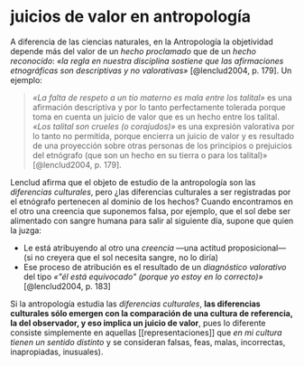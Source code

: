 # juicios de valor en antropología
A diferencia de las ciencias naturales, en la Antropología la objetividad depende más del valor de un *hecho proclamado* que de un *hecho reconocido*: *«la regla en nuestra disciplina sostiene que las afirmaciones etnográficas son descriptivas y no valorativas»* [@lenclud2004, p. 179]. Un ejemplo:

>*«La falta de respeto a un tío materno es mala entre los talital»* es una afirmación descriptiva y por lo tanto perfectamente tolerada porque toma en cuenta un juicio de valor que es un hecho entre los talital. *«Los talital son crueles (o corajudos)»* es una expresión valorativa por lo tanto no permitida, porque encierra un juicio de valor y es resultado de una proyección sobre otras personas de los principios o prejuicios del etnógrafo (que son un hecho en su tierra o para los talital)» [@lenclud2004, p. 179].

Lenclud afirma que el objeto de estudio de la antropología son las *diferencias culturales*, pero ¿las diferencias culturales a ser registradas por el etnógrafo pertenecen al dominio de los hechos? Cuando encontramos en el otro una creencia que suponemos falsa, por ejemplo, que el sol debe ser alimentado con sangre humana para salir al siguiente día, supone que quien la juzga:

- Le está atribuyendo al otro una *creencia* —una actitud proposicional—(si no creyera que el sol necesita sangre, no lo diría)
- Ese proceso de atribución es el resultado de un *diagnóstico valorativo* del tipo *«"él está equivocado" (porque yo estoy en lo correcto)»* [@lenclud2004, p. 183]

Si la antropología estudia las *diferencias culturales*, **las diferencias culturales sólo emergen con la comparación de una cultura de referencia, la del observador, y eso implica un juicio de valor**, pues lo diferente consiste simplemente en aquellas [[representaciones]] que *en mi cultura tienen un sentido distinto* y se consideran falsas, feas, malas, incorrectas, inapropiadas, inusuales).

